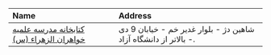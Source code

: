 | Name                                                          | Address                                                          |
|:--------------------------------------------------------------|:-----------------------------------------------------------------|
| [كتابخانه مدرسه علمیه خواهران الزهراء (س)](http://lib.whc.ir) | شاهین دژ - بلوار غدیر خم - خیابان 9 دی - بالاتر از دانشگاه آزاد. |